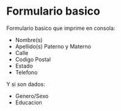 # Formulario basico
Formulario basico que imprime en consola:
- Nombre(s)
- Apellido(s) Paterno y Materno
- Calle
- Codigo Postal
- Estado
- Telefono

Y si son dados:
- Genero/Sexo
- Educacion
